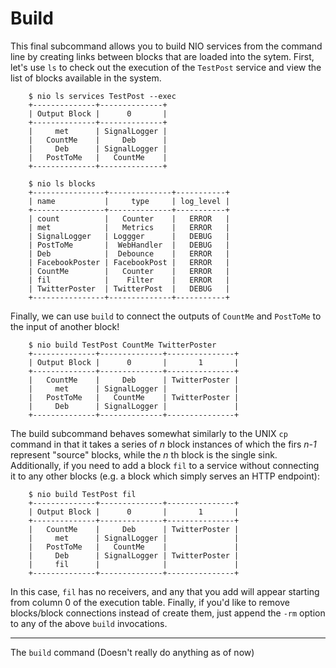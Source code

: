 # Build

This final subcommand allows you to build NIO services from the command line by creating links between blocks that are loaded into the sytem. First, let's use `ls` to check out the execution of the `TestPost` service and view the list of blocks available in the system.

```
    $ nio ls services TestPost --exec
    +--------------+--------------+
    | Output Block |      0       |
    +--------------+--------------+
    |     met      | SignalLogger |
    |   CountMe    |     Deb      |
    |     Deb      | SignalLogger |
    |   PostToMe   |   CountMe    |
    +--------------+--------------+

    $ nio ls blocks
    +----------------+--------------+-----------+
    | name           |     type     | log_level |
    +----------------+--------------+-----------+
    | count          |   Counter    |   ERROR   |
    | met            |   Metrics    |   ERROR   |
    | SignalLogger   | Loggger      |   DEBUG   |
    | PostToMe       |  WebHandler  |   DEBUG   |
    | Deb            |  Debounce    |   ERROR   |
    | FacebookPoster | FacebookPost |   ERROR   |
    | CountMe        |   Counter    |   ERROR   |
    | fil            |    Filter    |   ERROR   |
    | TwitterPoster  | TwitterPost  |   DEBUG   |
    +----------------+--------------+-----------+
```
Finally, we can use `build` to connect the outputs of `CountMe` and `PostToMe` to the input of another block!

```
    $ nio build TestPost CountMe TwitterPoster
    +--------------+--------------+---------------+
    | Output Block |      0       |       1       |
    +--------------+--------------+---------------+
    |   CountMe    |     Deb      | TwitterPoster |
    |     met      | SignalLogger |               |
    |   PostToMe   |   CountMe    | TwitterPoster |
    |     Deb      | SignalLogger |               |
    +--------------+--------------+---------------+
```
The build subcommand behaves somewhat similarly to the UNIX `cp` command in that it takes a series of *n* block instances of which the firs *n-1* represent "source" blocks, while the *n* th block is the single sink.
Additionally, if you need to add a block `fil` to a service without connecting it to any other blocks (e.g. a block which simply serves an HTTP endpoint):

```
    $ nio build TestPost fil
    +--------------+--------------+---------------+
    | Output Block |      0       |       1       |
    +--------------+--------------+---------------+
    |   CountMe    |     Deb      | TwitterPoster |
    |     met      | SignalLogger |               |
    |   PostToMe   |   CountMe    |               |
    |     Deb      | SignalLogger | TwitterPoster |
    |     fil      |              |               |
    +--------------+--------------+---------------+
```
In this case, `fil` has no receivers, and any that you add will appear starting from column 0 of the execution table.
Finally, if you'd like to remove blocks/block connections instead of create them, just append the `-rm` option to any of the above `build` invocations.


--------
The `build` command (Doesn't really do anything as of now)
